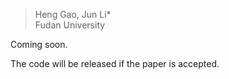 
> Heng Gao, Jun Li*    
> Fudan University  

Coming soon.

The code will be released if the paper is accepted.


